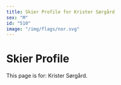 ```yaml
---
title: Skier Profile for Krister Sørgård
sex: "M"
id: "510"
image: "/img/flags/nor.svg" 
---
```


# Skier Profile

This page is for: Krister Sørgård.
    